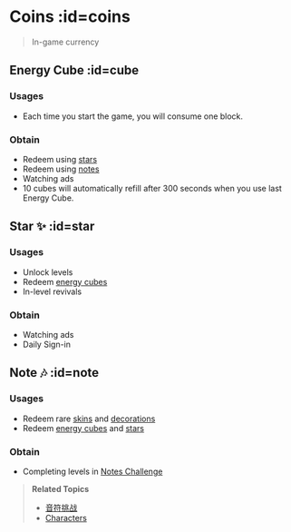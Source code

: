 # Coins :id=coins

> In-game currency

## Energy Cube :id=cube
### Usages
- Each time you start the game, you will consume one block.

### Obtain
- Redeem using [stars](#star)
- Redeem using [notes](#note)
- Watching ads
- 10 cubes will automatically refill after 300 seconds when you use last Energy Cube.

## Star ✨ :id=star

### Usages
- Unlock levels
- Redeem [energy cubes](#cube)
- In-level revivals

### Obtain
- Watching ads
- Daily Sign-in

## Note 🎶 :id=note
### Usages
- Redeem rare [skins](/en/dlce/character.md#skins) and [decorations](/en/dlce/character.md#dec)
- Redeem [energy cubes](#cube) and [stars](#star)

### Obtain
- Completing levels in [Notes Challenge](/en/dlce/notes-challenge.md)

<blockquote>

**Related Topics**
- [音符挑战](/en/dlce/notes-challenge.md)
- [Characters](/en/dlce/character.md)

</blockquote>
